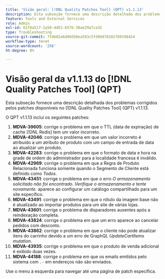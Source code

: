 ```yaml
---
title: 'Visão geral: [!DNL Quality Patches Tool] (QPT) v1.1.13'
description: Esta subseção fornece uma descrição detalhada dos problemas corrigidos pelos patches disponíveis no [!DNL Quality Patches Tool] (QPT) v1.1.13.
feature: Tools and External Services
role: Admin
exl-id: 61f8a517-1a50-4d51-b576-38ae29a7ca32
type: Troubleshooting
source-git-commit: 7fdb02a6d89d50ea593c5fd99d78101f89198424
workflow-type: tm+mt
source-wordcount: '256'
ht-degree: 0%

---
```


# Visão geral da v1.1.13 do [!DNL Quality Patches Tool] (QPT)

Esta subseção fornece uma descrição detalhada dos problemas corrigidos pelos patches disponíveis no [!DNL Quality Patches Tool] (QPT) v1.1.13.

O QPT v1.1.13 inclui os seguintes patches:

1. **MDVA-39605**: corrige o problema em que o TTL (data de expiração) de cache [!DNL Redis] tem um valor incorreto.
1. **MDVA-42046**: corrige o problema em que um valor incorreto é atribuído a um atributo de produto com um campo de entrada de data ao atualizar um produto.
1. **MDVA-42283**: corrige o problema em que o formato de data e hora na grade de ordem do administrador para a localidade francesa é inválido.
1. **MDVA-42969**: corrige o problema em que a Regra de Produto Relacionada funciona somente quando o Segmento de Cliente está definido como *Todos*.
1. **MDVA-43451**: corrige o problema em que o erro *O armazenamento solicitado não foi encontrado. Verifique o armazenamento e tente novamente.* aparece ao configurar um catálogo compartilhado para um site específico.
1. **MDVA-43491**: corrige o problema em que o rótulo da imagem base não é atualizado ao importar produtos para um site de várias lojas.
1. **MDVA-43601**: corrige o problema de disparadores ausentes após a reindexação completa.
1. **MDVA-43824**: corrige o problema em que um erro aparece ao cancelar pedidos com desconto.
1. **MDVA-43862**: corrige o problema em que o cliente não pode atualizar itens do carrinho devido a um erro de GraphQL *UpdateCartItems mutation*.
1. **MDVA-43935**: corrige o problema em que o produto de venda adicional é exibido duas vezes.
1. **MDVA-44188**: corrige o problema em que os emails emitidos pelo sistema com `.-` em endereços não são enviados.

Use o menu à esquerda para navegar até uma página de patch específica.
